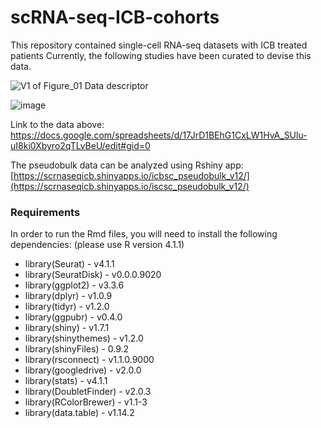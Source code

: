 # scRNA-seq-ICB-cohorts
This repository contained single-cell RNA-seq datasets with ICB treated patients
Currently, the following studies have been curated to devise this data. 

![V1 of Figure_01 Data descriptor](https://github.com/MahnoorNGondal/scRNA-seq-ICB-cohorts/assets/89783694/bcaf9782-a9f1-4536-9f9a-86dd2a2cae18)


![image](https://github.com/MahnoorNGondal/scRNA-seq-ICB-cohorts/assets/89783694/73e501b7-046d-4d93-ae7a-64a6554a1a2b)



Link to the data above: https://docs.google.com/spreadsheets/d/17JrD1BEhG1CxLW1HvA_SUlu-uI8ki0Xbyro2qTLvBeU/edit#gid=0

The pseudobulk data can be analyzed using Rshiny app: [https://scrnaseqicb.shinyapps.io/icbsc_pseudobulk_v12/](https://scrnaseqicb.shinyapps.io/iscsc_pseudobulk_v12/)

### Requirements
In order to run the Rmd files, you will need to install the following dependencies:
(please use R version 4.1.1)

- library(Seurat) -  v4.1.1
- library(SeuratDisk) - v0.0.0.9020
- library(ggplot2) - v3.3.6
- library(dplyr) - v1.0.9
- library(tidyr) - v1.2.0
- library(ggpubr) - v0.4.0
- library(shiny) - v1.7.1
- library(shinythemes) - v1.2.0
- library(shinyFiles) - 0.9.2
- library(rsconnect) - v1.1.0.9000
- library(googledrive) - v2.0.0
- library(stats) - v4.1.1
- library(DoubletFinder) - v2.0.3
- library(RColorBrewer) - v1.1-3
- library(data.table) - v1.14.2
